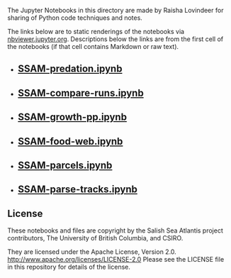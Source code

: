 The Jupyter Notebooks in this directory are made by
Raisha Lovindeer for sharing of Python code techniques
and notes.

The links below are to static renderings of the notebooks via
[nbviewer.jupyter.org](https://nbviewer.jupyter.org/).
Descriptions below the links are from the first cell of the notebooks
(if that cell contains Markdown or raw text).

* ## [SSAM-predation.ipynb](https://nbviewer.jupyter.org/github/SS-Atlantis/analysis-raisha/blob/main/notebooks/SSAM-predation.ipynb)  
    
* ## [SSAM-compare-runs.ipynb](https://nbviewer.jupyter.org/github/SS-Atlantis/analysis-raisha/blob/main/notebooks/SSAM-compare-runs.ipynb)  
    
* ## [SSAM-growth-pp.ipynb](https://nbviewer.jupyter.org/github/SS-Atlantis/analysis-raisha/blob/main/notebooks/SSAM-growth-pp.ipynb)  
    
* ## [SSAM-food-web.ipynb](https://nbviewer.jupyter.org/github/SS-Atlantis/analysis-raisha/blob/main/notebooks/SSAM-food-web.ipynb)  
    
* ## [SSAM-parcels.ipynb](https://nbviewer.jupyter.org/github/SS-Atlantis/analysis-raisha/blob/main/notebooks/SSAM-parcels.ipynb)  
    
* ## [SSAM-parse-tracks.ipynb](https://nbviewer.jupyter.org/github/SS-Atlantis/analysis-raisha/blob/main/notebooks/SSAM-parse-tracks.ipynb)  
    

## License

These notebooks and files are copyright by the Salish Sea Atlantis project contributors,
The University of British Columbia, and CSIRO.

They are licensed under the Apache License, Version 2.0.
http://www.apache.org/licenses/LICENSE-2.0
Please see the LICENSE file in this repository for details of the license.
